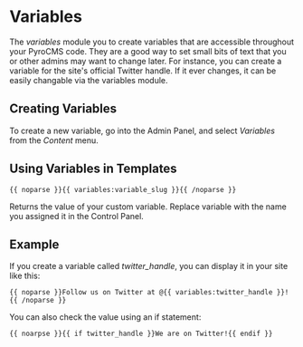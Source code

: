 # Variables

The _variables_ module you to create variables that are accessible throughout your PyroCMS code. They are a good way to set small bits of text that you or other admins may want to change later. For instance, you can create a variable for the site's official Twitter handle. If it ever changes, it can be easily changable via the variables module. 

## Creating Variables

To create a new variable, go into the Admin Panel, and select *Variables* from the *Content* menu.

## Using Variables in Templates

	{{ noparse }}{{ variables:variable_slug }}{{ /noparse }}

Returns the value of your custom variable. Replace variable with the name you assigned it in the Control Panel.

## Example

If you create a variable called _twitter\_handle_, you can display it in your site like this:

	{{ noparse }}Follow us on Twitter at @{{ variables:twitter_handle }}!{{ /noparse }}

You can also check the value using an if statement:

	{{ noarpse }}{{ if twitter_handle }}We are on Twitter!{{ endif }}

